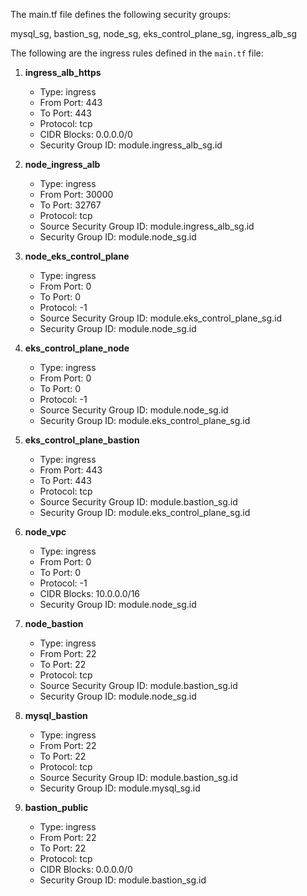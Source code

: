 The main.tf file defines the following security groups:

mysql_sg,
bastion_sg,
node_sg,
eks_control_plane_sg,
ingress_alb_sg

The following are the ingress rules defined in the `main.tf` file:

1. **ingress_alb_https**
   - Type: ingress
   - From Port: 443
   - To Port: 443
   - Protocol: tcp
   - CIDR Blocks: 0.0.0.0/0
   - Security Group ID: module.ingress_alb_sg.id

2. **node_ingress_alb**
   - Type: ingress
   - From Port: 30000
   - To Port: 32767
   - Protocol: tcp
   - Source Security Group ID: module.ingress_alb_sg.id
   - Security Group ID: module.node_sg.id

3. **node_eks_control_plane**
   - Type: ingress
   - From Port: 0
   - To Port: 0
   - Protocol: -1
   - Source Security Group ID: module.eks_control_plane_sg.id
   - Security Group ID: module.node_sg.id

4. **eks_control_plane_node**
   - Type: ingress
   - From Port: 0
   - To Port: 0
   - Protocol: -1
   - Source Security Group ID: module.node_sg.id
   - Security Group ID: module.eks_control_plane_sg.id

5. **eks_control_plane_bastion**
   - Type: ingress
   - From Port: 443
   - To Port: 443
   - Protocol: tcp
   - Source Security Group ID: module.bastion_sg.id
   - Security Group ID: module.eks_control_plane_sg.id

6. **node_vpc**
   - Type: ingress
   - From Port: 0
   - To Port: 0
   - Protocol: -1
   - CIDR Blocks: 10.0.0.0/16
   - Security Group ID: module.node_sg.id

7. **node_bastion**
   - Type: ingress
   - From Port: 22
   - To Port: 22
   - Protocol: tcp
   - Source Security Group ID: module.bastion_sg.id
   - Security Group ID: module.node_sg.id

8. **mysql_bastion**
   - Type: ingress
   - From Port: 22
   - To Port: 22
   - Protocol: tcp
   - Source Security Group ID: module.bastion_sg.id
   - Security Group ID: module.mysql_sg.id

9. **bastion_public**
   - Type: ingress
   - From Port: 22
   - To Port: 22
   - Protocol: tcp
   - CIDR Blocks: 0.0.0.0/0
   - Security Group ID: module.bastion_sg.id